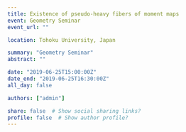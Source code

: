 ```yaml
---
title: Existence of pseudo-heavy fibers of moment maps
event: Geometry Seminar
event_url: ""

location: Tohoku University, Japan

summary: "Geometry Seminar"
abstract: ""

date: "2019-06-25T15:00:00Z"
date_end: "2019-06-25T16:30:00Z"
all_day: false

authors: ["admin"]

share: false  # Show social sharing links?
profile: false  # Show author profile?
---
```

